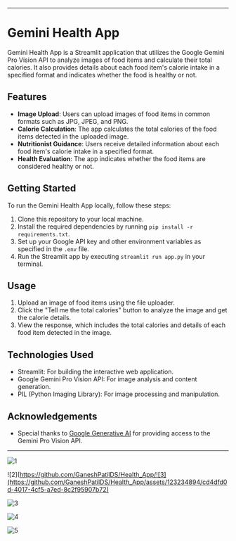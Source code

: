 
---

# Gemini Health App

Gemini Health App is a Streamlit application that utilizes the Google Gemini Pro Vision API to analyze images of food items and calculate their total calories. It also provides details about each food item's calorie intake in a specified format and indicates whether the food is healthy or not.

## Features

- **Image Upload**: Users can upload images of food items in common formats such as JPG, JPEG, and PNG.
- **Calorie Calculation**: The app calculates the total calories of the food items detected in the uploaded image.
- **Nutritionist Guidance**: Users receive detailed information about each food item's calorie intake in a specified format.
- **Health Evaluation**: The app indicates whether the food items are considered healthy or not.

## Getting Started

To run the Gemini Health App locally, follow these steps:

1. Clone this repository to your local machine.
2. Install the required dependencies by running `pip install -r requirements.txt`.
3. Set up your Google API key and other environment variables as specified in the `.env` file.
4. Run the Streamlit app by executing `streamlit run app.py` in your terminal.

## Usage

1. Upload an image of food items using the file uploader.
2. Click the "Tell me the total calories" button to analyze the image and get the calorie details.
3. View the response, which includes the total calories and details of each food item detected in the image.

## Technologies Used

- Streamlit: For building the interactive web application.
- Google Gemini Pro Vision API: For image analysis and content generation.
- PIL (Python Imaging Library): For image processing and manipulation.



## Acknowledgements

- Special thanks to [Google Generative AI](https://cloud.google.com/generative-ai) for providing access to the Gemini Pro Vision API.

---
![1](https://github.com/GaneshPatilDS/Health_App/assets/123234894/70280130-7840-471c-ad6c-38329a15a32f)

![2](https://github.com/GaneshPatilDS/Health_App/![3](https://github.com/GaneshPatilDS/Health_App/assets/123234894/cd4dfd0d-4017-4cf5-a7ed-8c2f95907b72)

![3](https://github.com/GaneshPatilDS/Health_App/assets/123234894/8478fc9b-64c2-42ff-b022-4973ddf2f0d6)


![4](https://github.com/GaneshPatilDS/Health_App/assets/123234894/936be2a2-ad2e-4c90-bb96-5b475681b6cc)

![5](https://github.com/GaneshPatilDS/Health_App/assets/123234894/7e5978e1-141c-42c9-8329-022b87d35dbd)






